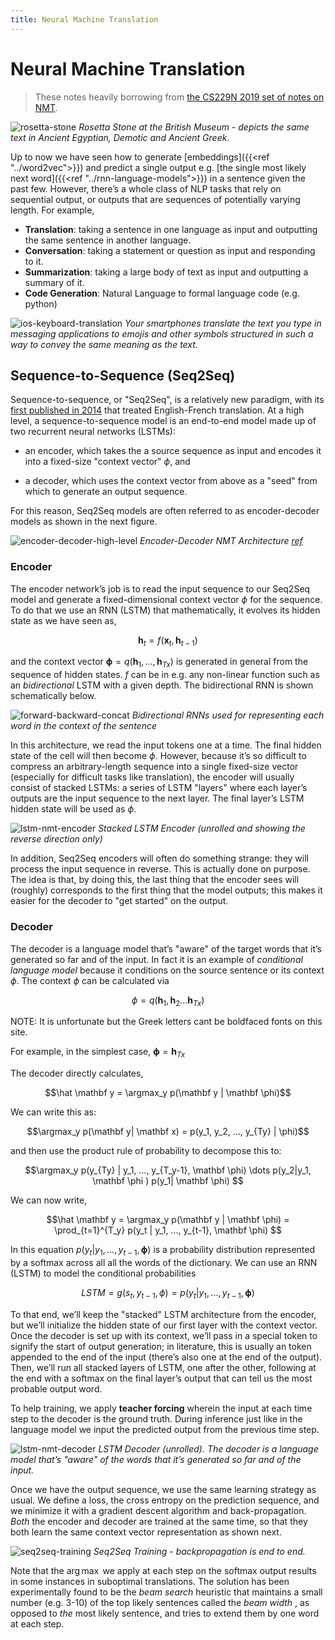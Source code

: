 ```yaml
---
title: Neural Machine Translation
---
```


# Neural Machine Translation

> These notes heavily borrowing from [the CS229N 2019 set of notes on NMT](https://web.stanford.edu/class/archive/cs/cs224n/cs224n.1194/readings/cs224n-2019-notes06-NMT_seq2seq_attention.pdf). 

![rosetta-stone](images/rosetta-stone.jpg)
*Rosetta Stone at the British Museum - depicts the same text in Ancient Egyptian, Demotic and Ancient Greek.*

Up to now we have seen how to generate [embeddings]({{<ref "../word2vec">}}) and predict a single output e.g. [the single most likely next word]({{<ref "../rnn-language-models">}}) in a sentence given the past few. However, there’s a whole class of NLP tasks that rely on sequential output, or outputs that are sequences of potentially varying length. For example,

* **Translation**: taking a sentence in one language as input and outputting the same sentence in another language.
* **Conversation**: taking a statement or question as input and responding to it.
* **Summarization**: taking a large body of text as input and outputting a summary of it.
* **Code Generation**: Natural Language to formal language code (e.g. python)

![ios-keyboard-translation](images/ios-keyboard-translation.png)
*Your smartphones translate the text you type in messaging applications to emojis and other symbols structured in such a way to convey the same meaning as the text*. 

## Sequence-to-Sequence (Seq2Seq)  

Sequence-to-sequence, or "Seq2Seq", is a relatively new paradigm, with its [first published in 2014](https://arxiv.org/abs/1409.3215) that treated English-French translation. At a high level, a sequence-to-sequence model is an end-to-end model made up of two recurrent neural networks (LSTMs):

* an encoder, which takes the a source sequence as input and encodes it into a fixed-size "context vector" $\phi$, and

* a decoder, which uses the context vector from above as a "seed" from which to generate an output sequence.

For this reason, Seq2Seq models are often referred to as encoder-decoder models as shown in the next figure. 

![encoder-decoder-high-level](images/encoder-decoder-high-level.png)
*Encoder-Decoder NMT Architecture [ref](https://www.amazon.com/Natural-Language-Processing-PyTorch-Applications/dp/1491978236)*

### Encoder

The encoder network’s job is to read the input sequence to our Seq2Seq model and generate a fixed-dimensional context vector $\phi$ for the sequence. To do that we use an RNN (LSTM) that mathematically, it evolves its hidden state as we have seen as,

$$\mathbf h_t = f(\mathbf x_t, \mathbf h_{t-1})$$

and the context vector $\mathbf \phi = q(\mathbf h_1, ..., \mathbf h_{Tx})$ is generated in general from the sequence of hidden states.  $f$ can be in e.g. any non-linear function such as an _bidirectional_ LSTM with a given depth. The bidirectional RNN is shown schematically below. 


![forward-backward-concat](images/forward-backward-concat.png)
*Bidirectional RNNs used for representing each word in the context of the sentence*


In this architecture, we read the input tokens one at a time. The final hidden state of the cell will then become $\phi$. However, because it’s so difficult to compress an arbitrary-length sequence into a single fixed-size vector (especially for difficult tasks like translation), the encoder will usually consist of stacked LSTMs: a series of LSTM "layers" where each layer’s outputs are the input sequence to the next layer. The final layer’s LSTM hidden state will be used as $\phi$.

![lstm-nmt-encoder](images/lstm-nmt-encoder.png)
*Stacked LSTM Encoder (unrolled and showing the reverse direction only)*

In addition, Seq2Seq encoders will often do something strange: they will process the input sequence in reverse. This is actually done on purpose. The idea is that, by doing this, the last thing that the encoder sees will (roughly) corresponds to the first thing that the model outputs; this makes it easier for the decoder to "get started" on the output. 

### Decoder

The decoder is a language model that’s "aware" of the target words that it’s generated so far and of the input. In fact it is an example of _conditional language model_ because it conditions on the source sentence or its context $\phi$. The context $\phi$ can be calculated via

$$ \phi = q(\mathbf h_1, \mathbf h_2 \dots \mathbf h_{Tx})$$

NOTE: It is unfortunate but the Greek letters cant be boldfaced fonts on this site.

For example, in the simplest case, $\mathbf \phi = \mathbf h_{Tx}$

The decoder directly calculates,

$$\hat \mathbf y  = \argmax_y p(\mathbf y | \mathbf \phi)$$

We can write this as:

$$\argmax_y p(\mathbf y| \mathbf x) = p(y_1, y_2, ..., y_{Ty} | \phi)$$

and then use the product rule of probability to decompose this to:

$$\argmax_y p(y_{Ty} | y_1, ..., y_{T_y-1}, \mathbf \phi)  \dots p(y_2|y_1, \mathbf \phi ) p(y_1| \mathbf \phi) $$

We can now write,

$$\hat \mathbf y  = \argmax_y p(\mathbf y | \mathbf \phi) = \prod_{t=1}^{T_y} p(y_t | y_1, ..., y_{t-1}, \mathbf \phi) $$

In this equation $p(y_t | y_1, ..., y_{t-1}, \mathbf \phi)$ is a probability distribution represented by a softmax across all all the words of the dictionary. We can use an RNN (LSTM) to model the conditional probabilities 

$$LSTM = g(s_t,  y_{t-1}, \phi ) = p(y_t | y_1, ..., y_{t-1}, \mathbf \phi) $$

To that end, we’ll keep the "stacked" LSTM architecture from the encoder, but we’ll initialize the hidden state of our first layer with the context vector. Once the decoder is set up with its context, we’ll pass in a special token to signify the start of output generation; in literature, this is usually an <SOS> token appended to the end of the input (there’s also one at the end of the output). Then, we’ll run all stacked layers of LSTM, one after the other, following at the end with a softmax on the final layer’s output that can tell us the most probable output word. 

To help training, we apply  **teacher forcing** wherein the input at each time step to the decoder is the ground truth. During inference just like in the language model we input the predicted output from the previous time step.  

![lstm-nmt-decoder](images/lstm-nmt-decoder.png)
*LSTM Decoder (unrolled). The decoder is a language model that’s "aware" of the words that it’s generated so far and of the input.*

Once we have the output sequence, we use the same learning strategy as usual. We define a loss, the cross entropy on the prediction sequence, and we minimize it with a gradient descent algorithm and back-propagation. _Both_ the encoder and decoder are trained at the same time, so that they both learn the same context vector representation as shown next. 

![seq2seq-training](images/seq2seq-training.png)
*Seq2Seq Training - backpropagation is end to end.*

Note that the $\arg \max$ we apply at each step on the softmax output results in some instances in suboptimal translations. The solution has been experimentally found to be the _beam search_ heuristic that maintains a small number (e.g. 3-10) of the top likely sentences called the _beam width_ , as opposed to _the_ most likely sentence, and tries to extend them by one word at each step. 
